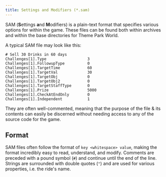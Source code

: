 ```yaml
---
title: Settings and Modifiers (*.sam)
---
```


SAM (**S**ettings **a**nd **M**odifiers) is a plain-text format that specifies various options for within the game. These files can be found both within archives and within the base directories for Theme Park World.  

A typical SAM file may look like this:

```text
# Sell 30 Drinks in 60 days
Challenges[1].Type                  3
Challenges[1].FollowupType          0
Challenges[1].TargetTime            60
Challenges[1].TargetVal             30
Challenges[1].TargetObj             0
Challenges[1].TargetObj2            0
Challenges[1].TargetStaffType       0
Challenges[1].Prize                 5000
Challenges[1].CheckAtEndOnly        0
Challenges[1].Independent           1
```

They are often well-commented, meaning that the purpose of the file & its contents can easily be discerned without needing access to any of the source code for the game.

## Format

SAM files often follow the format of `key <whitespace> value`, making the format incredibly easy to read, understand, and modify.
Comments are preceded with a pound symbol (`#`) and continue until the end of the line.
Strings are surrounded with double quotes (`"`) and are used for various properties, i.e. the ride's name.
